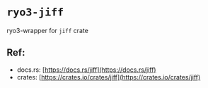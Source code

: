 # `ryo3-jiff`

ryo3-wrapper for `jiff` crate

[//]: # "<GENERATED>"

## Ref:

- docs.rs: [https://docs.rs/jiff](https://docs.rs/jiff)
- crates: [https://crates.io/crates/jiff](https://crates.io/crates/jiff)

[//]: # "</GENERATED>"
